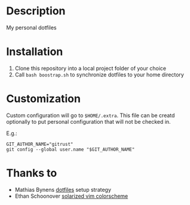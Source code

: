 # Description

My personal dotfiles

# Installation

1. Clone this repository into a local project folder of your choice
2. Call `bash boostrap.sh` to synchronize dotfiles to your home directory

# Customization

Custom configuration will go to `$HOME/.extra`. This file can be creatd optionally to put personal configuration that will not be checked in.

E.g.:

```
GIT_AUTHOR_NAME="gitrust"
git config --global user.name "$GIT_AUTHOR_NAME" 
```

# Thanks to

- Mathias Bynens [dotfiles](https://github.com/mathiasbynens/dotfiles) setup strategy
- Ethan Schoonover [solarized vim colorscheme](https://github.com/altercation/vim-colors-solarized)

